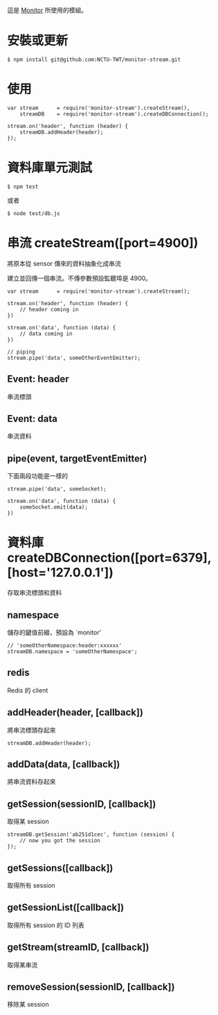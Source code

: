 這是 [Monitor](https://github.com/NCTU-TWT/monitor) 所使用的模組。

# 安裝或更新

    $ npm install git@github.com:NCTU-TWT/monitor-stream.git
    
# 使用

    var stream      = require('monitor-stream').createStream(),
        streamDB    = require('monitor-stream').createDBConnection();
        
    stream.on('header', function (header) {
        streamDB.addHeader(header);
    });

# 資料庫單元測試

    $ npm test
    
或者

    $ node test/db.js

# 串流 createStream([port=4900])

將原本從 sensor 傳來的資料抽象化成串流


建立並回傳一個串流。不傳參數預設監聽埠是 4900。

    var stream      = require('monitor-stream').createStream();
    
    stream.on('header', function (header) {
        // header coming in
    })
    
    stream.on('data', function (data) {
        // data coming in
    })
    
    // piping
    stream.pipe('data', someOtherEventEmitter);

## Event: header

串流標頭

## Event: data

串流資料

## pipe(event, targetEventEmitter)

下面兩段功能是一樣的

    stream.pipe('data', someSocket);

    stream.on('data', function (data) {
        someSocket.emit(data);
    })


# 資料庫 createDBConnection([port=6379], [host='127.0.0.1'])

存取串流標頭和資料

## namespace

儲存的鍵值前綴，預設為 `monitor'

    // 'someOtherNamespace:header:xxxxxx'
    streamDB.namespace = 'someOtherNamespace';
## redis

Redis 的 client

## addHeader(header, [callback])

將串流標頭存起來

    streamDB.addHeader(header);

## addData(data, [callback])

將串流資料存起來

## getSession(sessionID, [callback])

取得某 session

    streamDB.getSession('ab251d1cec', function (session) {
        // now you got the session
    });

## getSessions([callback])

取得所有 session

## getSessionList([callback])

取得所有 session 的 ID 列表

## getStream(streamID, [callback])

取得某串流

## removeSession(sessionID, [callback])

移除某 session







